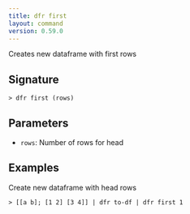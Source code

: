 ```yaml
---
title: dfr first
layout: command
version: 0.59.0
---
```


Creates new dataframe with first rows

## Signature

```> dfr first (rows)```

## Parameters

 -  `rows`: Number of rows for head

## Examples

Create new dataframe with head rows
```shell
> [[a b]; [1 2] [3 4]] | dfr to-df | dfr first 1
```

